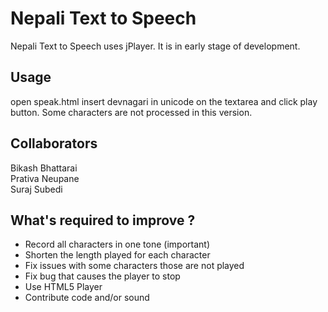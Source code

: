 Nepali Text to Speech
==========================

Nepali Text to Speech uses jPlayer. It is in early stage of development.

Usage
-----
open speak.html insert devnagari in unicode on the textarea and click play button.
Some characters are not processed in this version. 


Collaborators
-----
Bikash Bhattarai<br />
Prativa Neupane<br />
Suraj Subedi<br />




What's required to improve ?
-----
<ul>
<li>Record all characters in one tone (important)</li>
<li>Shorten the length played for each character</li>
<li>Fix issues with some characters those are not played</li>
<li>Fix bug that causes the player to stop</li>
<li>Use HTML5 Player</li>
<li>Contribute code and/or sound</li>
</ul>

